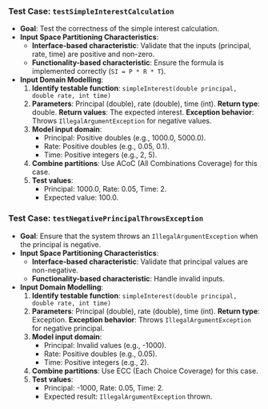 
### Test Case: `testSimpleInterestCalculation`

- **Goal**: Test the correctness of the simple interest calculation.
- **Input Space Partitioning Characteristics**:
    - **Interface-based characteristic**: Validate that the inputs (principal, rate, time) are positive and non-zero.
    - **Functionality-based characteristic**: Ensure the formula is implemented correctly (`SI = P * R * T`).
- **Input Domain Modelling**:
    1. **Identify testable function**: `simpleInterest(double principal, double rate, int time)`
    2. **Parameters**: Principal (double), rate (double), time (int).
       **Return type**: double.
       **Return values**: The expected interest.
       **Exception behavior**: Throws `IllegalArgumentException` for negative values.
    3. **Model input domain**:
        - Principal: Positive doubles (e.g., 1000.0, 5000.0).
        - Rate: Positive doubles (e.g., 0.05, 0.1).
        - Time: Positive integers (e.g., 2, 5).
    4. **Combine partitions**: Use ACoC (All Combinations Coverage) for this case.
    5. **Test values**:
        - Principal: 1000.0, Rate: 0.05, Time: 2.
        - Expected value: 100.0.

### Test Case: `testNegativePrincipalThrowsException`

- **Goal**: Ensure that the system throws an `IllegalArgumentException` when the principal is negative.
- **Input Space Partitioning Characteristics**:
    - **Interface-based characteristic**: Validate that principal values are non-negative.
    - **Functionality-based characteristic**: Handle invalid inputs.
- **Input Domain Modelling**:
    1. **Identify testable function**: `simpleInterest(double principal, double rate, int time)`
    2. **Parameters**: Principal (double), rate (double), time (int).
       **Return type**: Exception.
       **Exception behavior**: Throws `IllegalArgumentException` for negative principal.
    3. **Model input domain**:
        - Principal: Invalid values (e.g., -1000).
        - Rate: Positive doubles (e.g., 0.05).
        - Time: Positive integers (e.g., 2).
    4. **Combine partitions**: Use ECC (Each Choice Coverage) for this case.
    5. **Test values**:
        - Principal: -1000, Rate: 0.05, Time: 2.
        - Expected result: `IllegalArgumentException` thrown.
